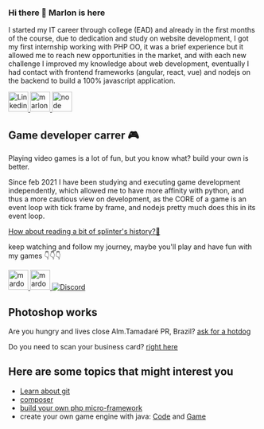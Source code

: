 ### Hi there 👋 Marlon is here

I started my IT career through college (EAD) and already in the first months of the course, due to dedication and study on website development, I got my first internship working with PHP OO, it was a brief experience but it allowed me to reach new opportunities in the market, and with each new challenge I improved my knowledge about web development, eventually I had contact with frontend frameworks (angular, react, vue) and nodejs on the backend to build a 100% javascript application.
  
<p align="left">
  <a href="https://www.linkedin.com/in/mrcardoso/" target="_blank" title="Linkedin Contact">
    <img src="https://www.vectorlogo.zone/logos/linkedin/linkedin-icon.svg" alt="Linkedin" width="40" />
  </a>
  <a href="https://www.instagram.com/mus2cardoso/" target="_blank" title="Instagram Contact">
    <img src="https://www.vectorlogo.zone/logos/instagram/instagram-icon.svg" alt="marlon" width="40" />
  </a>
  <a href="https://www.npmjs.com/~mrcardoso" target="_blank" title="Node skills">
    <img src="https://www.vectorlogo.zone/logos/npmjs/npmjs-ar21.svg" alt="node" width="40" />
  </a>
</p>

## Game developer carrer 🎮
Playing video games is a lot of fun, but you know what? build your own is better.
  
Since feb 2021 I have been studying and executing game development independently, which allowed me to have more affinity with python, and thus a more cautious view on development, as the CORE of a game is an event loop with tick frame by frame, and nodejs pretty much does this in its event loop.

[How about reading a bit of splinter's history?📜](https://from-first-trip.s3.amazonaws.com/public/mardozux/stories/splinter-soul.pdf)

keep watching and follow my journey, maybe you'll play and have fun with my games 👇👇👇
<p align="left">
  <a href="https://mardozux.itch.io/">
    <img src="https://from-first-trip.s3.amazonaws.com/public/mardozux/logo.png" alt="mardozux" width="40" />
  </a>
  <a href="https://instagram.com/mardozux">
    <img src="https://www.vectorlogo.zone/logos/instagram/instagram-icon.svg" alt="mardozux" width="40" />
  </a>
  <a href="https://discord.gg/f8jvAR7srC" title="Discord Server">
    <img alt="Discord" src="https://img.shields.io/discord/822485993889857579">
  </a>
</p>




## Photoshop works
Are you hungry and lives close Alm.Tamadaré PR, Brazil? [ask for a hotdog](https://from-first-trip.s3.amazonaws.com/public/jhon-jhon-hot-dog/digital-menu.pdf)

Do you need to scan your business card? [right here](https://from-first-trip.s3.amazonaws.com/public/playfast/visit-card.pdf)


## Here are some topics that might interest you 
* [Learn about git](https://github.com/MRCardoso/git-code)
* [composer](https://github.com/MRCardoso/oficina-composer)
* [build your own php micro-framework](https://github.com/MRCardoso/virtual-notebook)
* create your own game engine with java: [Code](https://bitbucket.org/mrcmasters/hatter-coin) and [Game](https://mardozux.itch.io/hatter-coin-guy)

<!--
**MRCardoso/MRCardoso** is a ✨ _special_ ✨ repository because its `README.md` (this file) appears on your GitHub profile.

Here are some ideas to get you started:

- 🔭 I’m currently working on ...
- 🌱 I’m currently learning ...
- 👯 I’m looking to collaborate on ...
- 🤔 I’m looking for help with ...
- 💬 Ask me about ...
- 📫 How to reach me: ...
- 😄 Pronouns: ...
- ⚡ Fun fact: ...
-->
